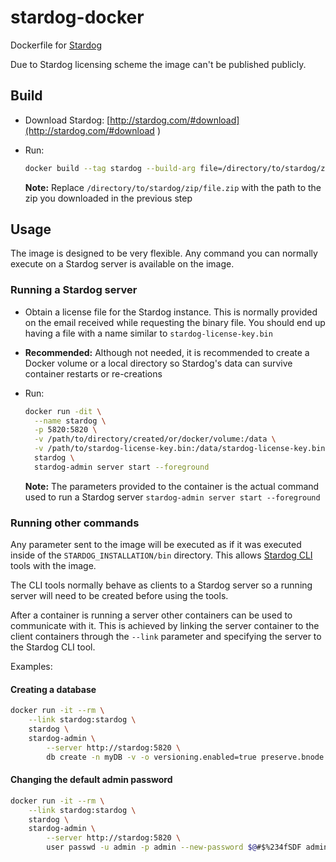 # stardog-docker

Dockerfile for [Stardog](http://stardog.com)

Due to Stardog licensing scheme the image can't be published publicly.

## Build

- Download Stardog: [http://stardog.com/#download](http://stardog.com/#download )
- Run:

  ```bash
  docker build --tag stardog --build-arg file=/directory/to/stardog/zip/file.zip .
  ```

  **Note:** Replace `/directory/to/stardog/zip/file.zip` with the path to the zip you downloaded in the previous step

## Usage

The image is designed to be very flexible. Any command you can normally execute on a Stardog server is available on the image.

### Running a Stardog server

- Obtain a license file for the Stardog instance. This is normally provided on the email received while requesting the binary file. You should end up having a file with a name similar to `stardog-license-key.bin`
- **Recommended:** Although not needed, it is recommended to create a Docker volume or a local directory so Stardog's data can survive container restarts or re-creations
- Run:

  ```bash
  docker run -dit \
    --name stardog \
    -p 5820:5820 \
    -v /path/to/directory/created/or/docker/volume:/data \
    -v /path/to/stardog-license-key.bin:/data/stardog-license-key.bin \
    stardog \
    stardog-admin server start --foreground
  ```

  **Note:** The parameters provided to the container is the actual command used to run a Stardog server `stardog-admin server start --foreground`

### Running other commands

Any parameter sent to the image will be executed as if it was executed inside of the `STARDOG_INSTALLATION/bin` directory. This allows [Stardog CLI](http://www.stardog.com/docs/#_command_line_interface) tools with the image.

The CLI tools normally behave as clients to a Stardog server so a running server will need to be created before using the tools.

After a container is running a server other containers can be used to communicate with it. This is achieved by linking the server container to the client containers through the `--link` parameter and specifying the server to the Stardog CLI tool.

Examples:

#### Creating a database

```bash
docker run -it --rm \
    --link stardog:stardog \
    stardog \
    stardog-admin \
        --server http://stardog:5820 \
        db create -n myDB -v -o versioning.enabled=true preserve.bnode.ids=true strict.parsing=false --
```

#### Changing the default admin password

```bash
docker run -it --rm \
    --link stardog:stardog \
    stardog \
    stardog-admin \
        --server http://stardog:5820 \
        user passwd -u admin -p admin --new-password $@#$%234fSDF admin
```

